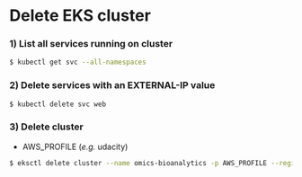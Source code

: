 # Delete EKS cluster

### 1) List all services running on cluster

```bash
$ kubectl get svc --all-namespaces
```

### 2) Delete services with an EXTERNAL-IP value

```bash
$ kubectl delete svc web
```

### 3) Delete cluster
* AWS_PROFILE (*e.g.* udacity)

```bash
$ eksctl delete cluster --name omics-bioanalytics -p AWS_PROFILE --region us-west-2
```